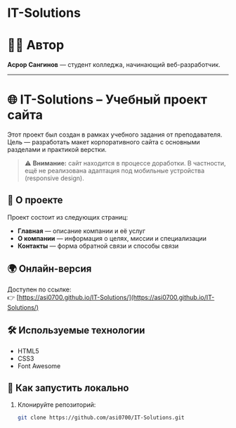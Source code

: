 # IT-Solutions

# 👨‍🎓 Автор

**Асрор Сангинов** — студент колледжа, начинающий веб-разработчик.

---

# 🌐 IT-Solutions – Учебный проект сайта

Этот проект был создан в рамках учебного задания от преподавателя. Цель — разработать макет корпоративного сайта с основными разделами и практикой верстки.

> ⚠️ **Внимание:** сайт находится в процессе доработки. В частности, ещё не реализована адаптация под мобильные устройства (responsive design).

## 📌 О проекте

Проект состоит из следующих страниц:
- **Главная** — описание компании и её услуг
- **О компании** — информация о целях, миссии и специализации
- **Контакты** — форма обратной связи и способы связи

## 🌍 Онлайн-версия

Доступен по ссылке:  
👉 [https://asi0700.github.io/IT-Solutions/](https://asi0700.github.io/IT-Solutions/)

## 🛠️ Используемые технологии

- HTML5
- CSS3
- Font Awesome

## 🚀 Как запустить локально

1. Клонируйте репозиторий:
   ```bash
   git clone https://github.com/asi0700/IT-Solutions.git
